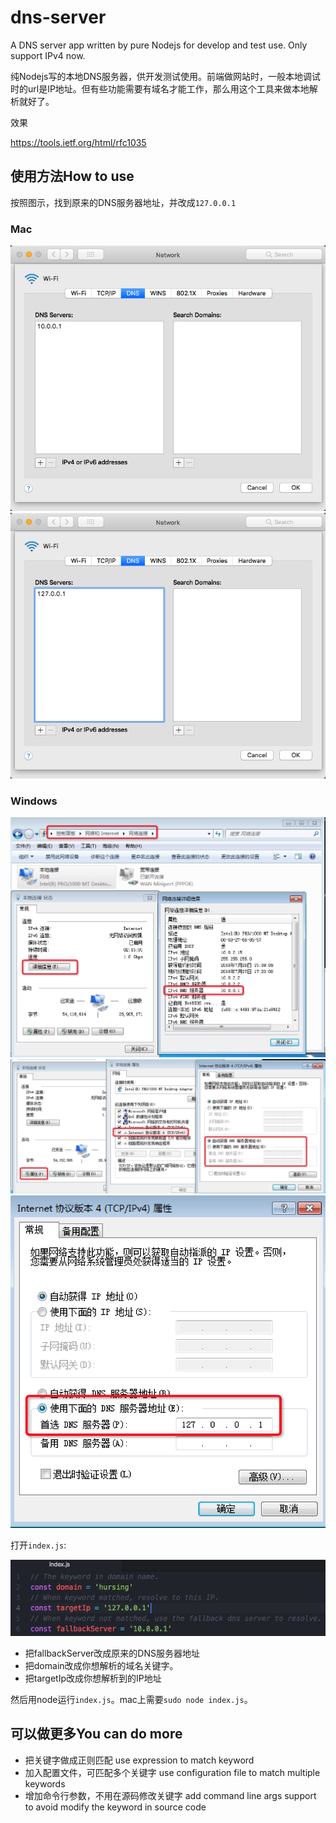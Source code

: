 # dns-server
A DNS server app written by pure Nodejs for develop and test use. Only support IPv4 now.

纯Nodejs写的本地DNS服务器，供开发测试使用。前端做网站时，一般本地调试时的url是IP地址。但有些功能需要有域名才能工作，那么用这个工具来做本地解析就好了。

效果

https://tools.ietf.org/html/rfc1035

## 使用方法How to use

按照图示，找到原来的DNS服务器地址，并改成`127.0.0.1`

### Mac

![mac](image/mac-before.jpg)
![mac](image/mac-after.jpg)

### Windows

![win](image/win-view-dns.jpg)
![win](image/win-before.jpg)
![win](image/win-after.jpg)

打开`index.js`:

![code](image/code.jpg)

- 把fallbackServer改成原来的DNS服务器地址
- 把domain改成你想解析的域名关键字。
- 把targetIp改成你想解析到的IP地址


然后用node运行`index.js`。mac上需要`sudo node index.js`。


## 可以做更多You can do more

- 把关键字做成正则匹配 use expression to match keyword
- 加入配置文件，可匹配多个关键字 use configuration file to match multiple keywords
- 增加命令行参数，不用在源码修改关键字 add command line args support to avoid modify the keyword in source code
